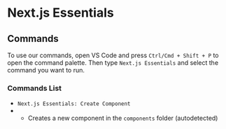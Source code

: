 # Next.js Essentials

## Commands

To use our commands, open VS Code and press `Ctrl/Cmd + Shift + P` to open the command palette. Then type `Next.js Essentials` and select the command you want to run.

### Commands List

- `Next.js Essentials: Create Component`
- - Creates a new component in the `components` folder (autodetected)

